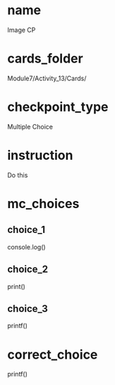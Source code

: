 # name
Image CP  

# cards_folder
Module7/Activity_13/Cards/

# checkpoint_type
Multiple Choice

# instruction
Do this      

# mc_choices

## choice_1
console.log()

## choice_2
print()

## choice_3
printf()

# correct_choice
printf()